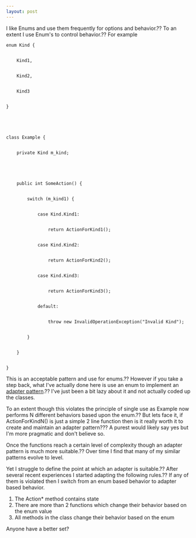 ```yaml
---
layout: post
---
```

I like Enums and use them frequently for options and behavior.?? To an extent I
use Enum's to control behavior.?? For example

    
    
    enum Kind {


        Kind1,


        Kind2,


        Kind3


    }


    


    class Example {


        private Kind m_kind;


    


        public int SomeAction() {


            switch (m_kind1) {


                case Kind.Kind1:


                    return ActionForKind1();


                case Kind.Kind2:


                    return ActionForKind2();


                case Kind.Kind3:


                    return ActionForKind3();


                default:


                    throw new InvalidOperationException("Invalid Kind");


            }


        }


    }

This is an acceptable pattern and use for enums.?? However if you take a step
back, what I've actually done here is use an enum to implement an [adapter
pattern](http://en.wikipedia.org/wiki/Adapter_pattern).?? I've just been a bit
lazy about it and not actually coded up the classes.

To an extent though this violates the principle of single use as Example now
performs N different behaviors based upon the enum.?? But lets face it, if
ActionForKindN() is just a simple 2 line function then is it really worth it
to create and maintain an adapter pattern??? A purest would likely say yes but
I'm more pragmatic and don't believe so.

Once the functions reach a certain level of complexity though an adapter
pattern is much more suitable.?? Over time I find that many of my similar
patterns evolve to level.

Yet I struggle to define the point at which an adapter is suitable.?? After
several recent experiences I started adapting the following rules.?? If any of
them is violated then I switch from an enum based behavior to adapter based
behavior.

  1. The Action* method contains state
  2. There are more than 2 functions which change their behavior based on the enum value
  3. All methods in the class change their behavior based on the enum 

Anyone have a better set?

